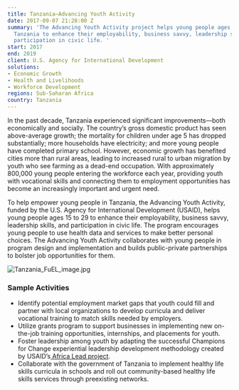 ```yaml
---
title: Tanzania—Advancing Youth Activity
date: 2017-09-07 21:28:00 Z
summary: 'The Advancing Youth Activity project helps young people ages 15 to 29 in
  Tanzania to enhance their employability, business savvy, leadership skills, and
  participation in civic life. '
start: 2017
end: 2019
client: U.S. Agency for International Development
solutions:
- Economic Growth
- Health and Livelihoods
- Workforce Development
regions: Sub-Saharan Africa
country: Tanzania
---
```


In the past decade, Tanzania experienced significant improvements—both economically and socially. The country’s gross domestic product has seen above-average growth; the mortality for children under age 5 has dropped substantially; more households have electricity; and more young people have completed primary school. However, economic growth has benefited cities more than rural areas, leading to increased rural to urban migration by youth who see farming as a dead-end occupation. With approximately 800,000 young people entering the workforce each year, providing youth with vocational skills and connecting them to employment opportunities has become an increasingly important and urgent need.

To help empower young people in Tanzania, the Advancing Youth Activity, funded by the U.S. Agency for International Development (USAID), helps young people ages 15 to 29 to enhance their employability, business savvy, leadership skills, and participation in civic life. The program encourages young people to use health data and services to make better personal choices. The Advancing Youth Activity collaborates with young people in program design and implementation and builds public-private partnerships to bolster job opportunities for them.

![Tanzania_FuEL_image.jpg](/uploads/Tanzania_FuEL_image.jpg)

### Sample Activities

* Identify potential employment market gaps that youth could fill and partner with local organizations to develop curricula and deliver vocational training to match skills needed by employers.
* Utilize grants program to support businesses in implementing new on-the-job training opportunities, internships, and placements for youth.
* Foster leadership among youth by adapting the successful Champions for Change experiential leadership development methodology created by USAID’s[ Africa Lead project](https://www.dai.com/our-work/projects/africa-africa-lead-ii).
* Collaborate with the government of Tanzania to implement healthy life skills curricula in schools and roll out community-based healthy life skills services through preexisting networks.